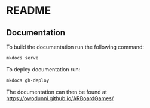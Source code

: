 # README

## Documentation
To build the documentation run the following command:

```bash
mkdocs serve
```

To deploy documentation run:


```bash
mkdocs gh-deploy
```

The documentation can then be found at https://owodunni.github.io/ARBoardGames/


